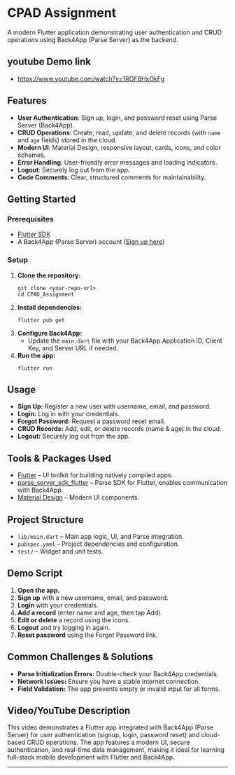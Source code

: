# CPAD Assignment

A modern Flutter application demonstrating user authentication and CRUD operations using Back4App (Parse Server) as the backend.

## youtube Demo link

- https://www.youtube.com/watch?v=1ROF8HxOkFg

## Features

- **User Authentication**: Sign up, login, and password reset using Parse Server (Back4App).
- **CRUD Operations**: Create, read, update, and delete records (with `name` and `age` fields) stored in the cloud.
- **Modern UI**: Material Design, responsive layout, cards, icons, and color schemes.
- **Error Handling**: User-friendly error messages and loading indicators.
- **Logout**: Securely log out from the app.
- **Code Comments**: Clear, structured comments for maintainability.

## Getting Started

### Prerequisites

- [Flutter SDK](https://flutter.dev/docs/get-started/install)
- A Back4App (Parse Server) account ([Sign up here](https://www.back4app.com/))

### Setup

1. **Clone the repository:**
   ```pwsh
   git clone <your-repo-url>
   cd CPAD_Assignment
   ```
2. **Install dependencies:**
   ```pwsh
   flutter pub get
   ```
3. **Configure Back4App:**
   - Update the `main.dart` file with your Back4App Application ID, Client Key, and Server URL if needed.
4. **Run the app:**
   ```pwsh
   flutter run
   ```

## Usage

- **Sign Up:** Register a new user with username, email, and password.
- **Login:** Log in with your credentials.
- **Forgot Password:** Request a password reset email.
- **CRUD Records:** Add, edit, or delete records (name & age) in the cloud.
- **Logout:** Securely log out from the app.

## Tools & Packages Used

- [Flutter](https://flutter.dev/) – UI toolkit for building natively compiled apps.
- [parse_server_sdk_flutter](https://pub.dev/packages/parse_server_sdk_flutter) – Parse SDK for Flutter, enables communication with Back4App.
- [Material Design](https://m3.material.io/) – Modern UI components.

## Project Structure

- `lib/main.dart` – Main app logic, UI, and Parse integration.
- `pubspec.yaml` – Project dependencies and configuration.
- `test/` – Widget and unit tests.

## Demo Script

1. **Open the app.**
2. **Sign up** with a new username, email, and password.
3. **Login** with your credentials.
4. **Add a record** (enter name and age, then tap Add).
5. **Edit or delete** a record using the icons.
6. **Logout** and try logging in again.
7. **Reset password** using the Forgot Password link.

## Common Challenges & Solutions

- **Parse Initialization Errors:** Double-check your Back4App credentials.
- **Network Issues:** Ensure you have a stable internet connection.
- **Field Validation:** The app prevents empty or invalid input for all forms.

## Video/YouTube Description

This video demonstrates a Flutter app integrated with Back4App (Parse Server) for user authentication (signup, login, password reset) and cloud-based CRUD operations. The app features a modern UI, secure authentication, and real-time data management, making it ideal for learning full-stack mobile development with Flutter and Back4App.

---
